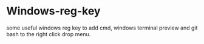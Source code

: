 # Windows-reg-key
some useful windows reg key to add cmd, windows terminal preview and git bash to the right click drop menu.
